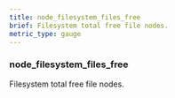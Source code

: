 ```yaml
---
title: node_filesystem_files_free
brief: Filesystem total free file nodes.
metric_type: gauge
---
```

### node_filesystem_files_free

Filesystem total free file nodes.